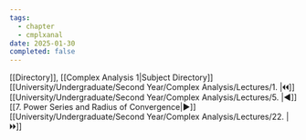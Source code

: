 ```yaml
---
tags:
  - chapter
  - cmplxanal
date: 2025-01-30
completed: false
---
```

[[Directory]], [[Complex Analysis 1|Subject Directory]]
[[University/Undergraduate/Second Year/Complex Analysis/Lectures/1. |🞀🞀]] [[University/Undergraduate/Second Year/Complex Analysis/Lectures/5. |◀]] [[7. Power Series and Radius of Convergence|▶]] [[University/Undergraduate/Second Year/Complex Analysis/Lectures/22. |🞂🞂]]
# 
## 
### 